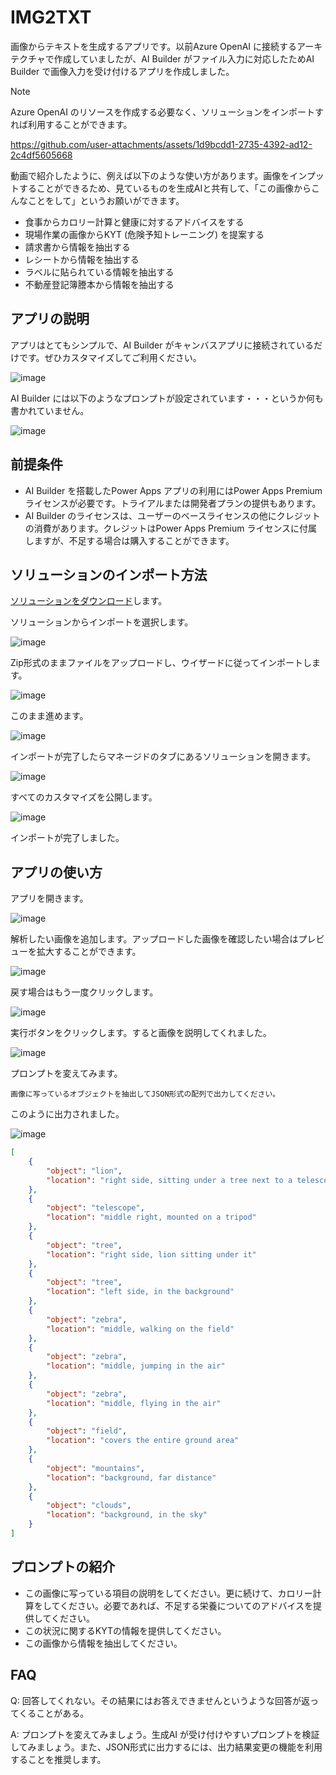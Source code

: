 # IMG2TXT
画像からテキストを生成するアプリです。以前Azure OpenAI に接続するアーキテクチャで作成していましたが、AI Builder がファイル入力に対応したためAI Builder で画像入力を受け付けるアプリを作成しました。

> [!Note]
> Azure OpenAI のリソースを作成する必要なく、ソリューションをインポートすれば利用することができます。

https://github.com/user-attachments/assets/1d9bcdd1-2735-4392-ad12-2c4df5605668

動画で紹介したように、例えば以下のような使い方があります。画像をインプットすることができるため、見ているものを生成AIと共有して、「この画像からこんなことをして」というお願いができます。

* 食事からカロリー計算と健康に対するアドバイスをする
* 現場作業の画像からKYT (危険予知トレーニング) を提案する
* 請求書から情報を抽出する
* レシートから情報を抽出する
* ラベルに貼られている情報を抽出する
* 不動産登記簿謄本から情報を抽出する



## アプリの説明
アプリはとてもシンプルで、AI Builder がキャンバスアプリに接続されているだけです。ぜひカスタマイズしてご利用ください。

![image](https://github.com/user-attachments/assets/4eaca24c-18f5-4581-8332-ea6dcf56e16f)

AI Builder には以下のようなプロンプトが設定されています・・・というか何も書かれていません。

![image](https://github.com/user-attachments/assets/5a6baf80-98f3-4257-8b22-ec5e3c5764a9)


## 前提条件

* AI Builder を搭載したPower Apps アプリの利用にはPower Apps Premium ライセンスが必要です。トライアルまたは開発者プランの提供もあります。
* AI Builder のライセンスは、ユーザーのベースライセンスの他にクレジットの消費があります。クレジットはPower Apps Premium ライセンスに付属しますが、不足する場合は購入することができます。

## ソリューションのインポート方法

[ソリューションをダウンロード](https://github.com/geekfujiwara/IMG2TXT/releases/tag/IMG2TXT)します。

ソリューションからインポートを選択します。

![image](https://github.com/user-attachments/assets/f6c3c511-08f3-4459-90b7-5a111b52ee26)

Zip形式のままファイルをアップロードし、ウイザードに従ってインポートします。

![image](https://github.com/user-attachments/assets/7384422e-0920-4e8b-9610-5c95cbcae5b3)

このまま進めます。

![image](https://github.com/user-attachments/assets/ebfa00fc-d78d-4e04-844a-4a6a05a94283)

インポートが完了したらマネージドのタブにあるソリューションを開きます。

![image](https://github.com/user-attachments/assets/676c9270-3ac3-4e9e-9f37-05fb2325393d)

すべてのカスタマイズを公開します。

![image](https://github.com/user-attachments/assets/aa28a9f9-22fd-4d87-94aa-05d7d635a868)

インポートが完了しました。

## アプリの使い方

アプリを開きます。

![image](https://github.com/user-attachments/assets/3ccc8347-37ff-4264-8b52-8c0ad67a651b)

解析したい画像を追加します。アップロードした画像を確認したい場合はプレビューを拡大することができます。

![image](https://github.com/user-attachments/assets/183ca4eb-e1a9-4107-a119-14e83fa24ff1)

戻す場合はもう一度クリックします。

![image](https://github.com/user-attachments/assets/11aad10a-75c1-4b6a-b2e1-7206f9bb9fda)

実行ボタンをクリックします。すると画像を説明してくれました。

![image](https://github.com/user-attachments/assets/b046fcc2-5270-44b9-860e-22b038735731)

プロンプトを変えてみます。

```
画像に写っているオブジェクトを抽出してJSON形式の配列で出力してください。
```

このように出力されました。

![image](https://github.com/user-attachments/assets/23e0d08a-c4db-4a4f-b45d-0ee9c60df52b)


```json
[
    {
        "object": "lion",
        "location": "right side, sitting under a tree next to a telescope"
    },
    {
        "object": "telescope",
        "location": "middle right, mounted on a tripod"
    },
    {
        "object": "tree",
        "location": "right side, lion sitting under it"
    },
    {
        "object": "tree",
        "location": "left side, in the background"
    },
    {
        "object": "zebra",
        "location": "middle, walking on the field"
    },
    {
        "object": "zebra",
        "location": "middle, jumping in the air"
    },
    {
        "object": "zebra",
        "location": "middle, flying in the air"
    },
    {
        "object": "field",
        "location": "covers the entire ground area"
    },
    {
        "object": "mountains",
        "location": "background, far distance"
    },
    {
        "object": "clouds",
        "location": "background, in the sky"
    }
]
```

## プロンプトの紹介

* この画像に写っている項目の説明をしてください。更に続けて、カロリー計算をしてください。必要であれば、不足する栄養についてのアドバイスを提供してください。
* この状況に関するKYTの情報を提供してください。
* この画像から情報を抽出してください。



## FAQ

Q: 回答してくれない。その結果にはお答えできませんというような回答が返ってくることがある。

A: プロンプトを変えてみましょう。生成AI が受け付けやすいプロンプトを検証してみましょう。また、JSON形式に出力するには、出力結果変更の機能を利用することを推奨します。

